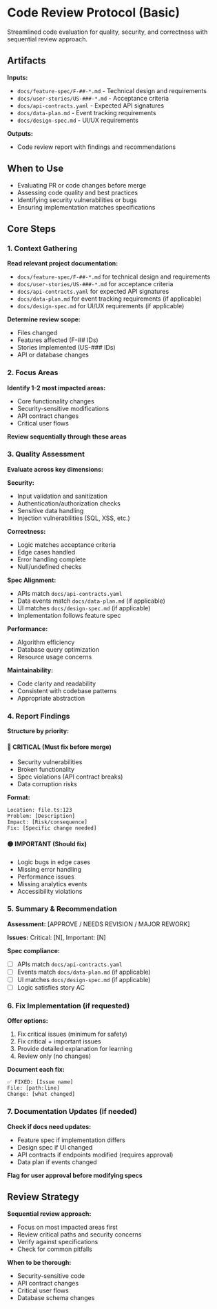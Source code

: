 # Code Review Protocol (Basic)

Streamlined code evaluation for quality, security, and correctness with sequential review approach.

## Artifacts

**Inputs:**
- `docs/feature-spec/F-##-*.md` - Technical design and requirements
- `docs/user-stories/US-###-*.md` - Acceptance criteria
- `docs/api-contracts.yaml` - Expected API signatures
- `docs/data-plan.md` - Event tracking requirements
- `docs/design-spec.md` - UI/UX requirements

**Outputs:**
- Code review report with findings and recommendations

## When to Use
- Evaluating PR or code changes before merge
- Assessing code quality and best practices
- Identifying security vulnerabilities or bugs
- Ensuring implementation matches specifications

## Core Steps

### 1. Context Gathering
**Read relevant project documentation:**
- `docs/feature-spec/F-##-*.md` for technical design and requirements
- `docs/user-stories/US-###-*.md` for acceptance criteria
- `docs/api-contracts.yaml` for expected API signatures
- `docs/data-plan.md` for event tracking requirements (if applicable)
- `docs/design-spec.md` for UI/UX requirements (if applicable)

**Determine review scope:**
- Files changed
- Features affected (F-## IDs)
- Stories implemented (US-### IDs)
- API or database changes

### 2. Focus Areas
**Identify 1-2 most impacted areas:**
- Core functionality changes
- Security-sensitive modifications
- API contract changes
- Critical user flows

**Review sequentially through these areas**

### 3. Quality Assessment
**Evaluate across key dimensions:**

**Security:**
- Input validation and sanitization
- Authentication/authorization checks
- Sensitive data handling
- Injection vulnerabilities (SQL, XSS, etc.)

**Correctness:**
- Logic matches acceptance criteria
- Edge cases handled
- Error handling complete
- Null/undefined checks

**Spec Alignment:**
- APIs match `docs/api-contracts.yaml`
- Data events match `docs/data-plan.md` (if applicable)
- UI matches `docs/design-spec.md` (if applicable)
- Implementation follows feature spec

**Performance:**
- Algorithm efficiency
- Database query optimization
- Resource usage concerns

**Maintainability:**
- Code clarity and readability
- Consistent with codebase patterns
- Appropriate abstraction

### 4. Report Findings
**Structure by priority:**

#### 🔴 CRITICAL (Must fix before merge)
- Security vulnerabilities
- Broken functionality
- Spec violations (API contract breaks)
- Data corruption risks

**Format:**
```
Location: file.ts:123
Problem: [Description]
Impact: [Risk/consequence]
Fix: [Specific change needed]
```

#### 🟡 IMPORTANT (Should fix)
- Logic bugs in edge cases
- Missing error handling
- Performance issues
- Missing analytics events
- Accessibility violations

### 5. Summary & Recommendation
**Assessment:** [APPROVE / NEEDS REVISION / MAJOR REWORK]

**Issues:** Critical: [N], Important: [N]

**Spec compliance:**
- [ ] APIs match `docs/api-contracts.yaml`
- [ ] Events match `docs/data-plan.md` (if applicable)
- [ ] UI matches `docs/design-spec.md` (if applicable)
- [ ] Logic satisfies story AC

### 6. Fix Implementation (if requested)
**Offer options:**
1. Fix critical issues (minimum for safety)
2. Fix critical + important issues
3. Provide detailed explanation for learning
4. Review only (no changes)

**Document each fix:**
```
✅ FIXED: [Issue name]
File: [path:line]
Change: [what changed]
```

### 7. Documentation Updates (if needed)
**Check if docs need updates:**
- Feature spec if implementation differs
- Design spec if UI changed
- API contracts if endpoints modified (requires approval)
- Data plan if events changed

**Flag for user approval before modifying specs**

## Review Strategy

**Sequential review approach:**
- Focus on most impacted areas first
- Review critical paths and security concerns
- Verify against specifications
- Check for common pitfalls

**When to be thorough:**
- Security-sensitive code
- API contract changes
- Critical user flows
- Database schema changes

